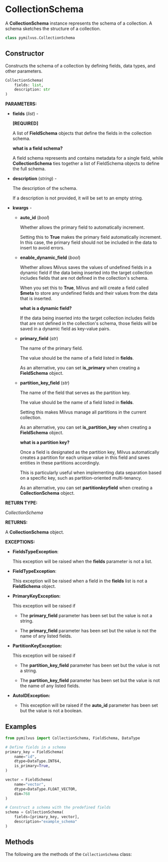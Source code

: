 # CollectionSchema

A **CollectionSchema** instance represents the schema of a collection. A schema sketches the structure of a collection.

```python
class pymilvus.CollectionSchema
```

## Constructor

Constructs the schema of a collection by defining fields, data types, and other parameters.

```python
CollectionSchema(
    fields: list,
    description: str
)
```

**PARAMETERS:**

- **fields** (*list*) -

    **[REQUIRED]**

    A list of **FieldSchema** objects that define the fields in the collection schema.

    <div class="admonition note">

    <p><b>what is a field schema?</b></p>

    <p>A field schema represents and contains metadata for a single field, while <strong>CollectionSchema</strong> ties together a list of FieldSchema objects to define the full schema.</p>

    </div>

- **description** (*string*) -

    The description of the schema.

    If a description is not provided, it will be set to an empty string.

- **kwargs** -

    - **auto_id** (*bool*)

        Whether allows the primary field to automatically increment.

        Setting this to **True** makes the primary field automatically increment. In this case, the primary field should not be included in the data to insert to avoid errors.

    - **enable_dynamic_field** (*bool*)

        Whether allows Milvus saves the values of undefined fields in a dynamic field if the data being inserted into the target collection includes fields that are not defined in the collection's schema.

        When you set this to **True**, Milvus and  will create a field called **$meta** to store any undefined fields and their values from the data that is inserted.

        <div class="admonition note">

        <p><b>what is a dynamic field?</b></p>

        <p>If the data being inserted into the target collection includes fields that are not defined in the collection's schema, those fields will be saved in a dynamic field as key-value pairs.</p>

        </div>

    - **primary_field** (*str*)

        The name of the primary field.

        The value should be the name of a field listed in **fields**.

        As an alternative, you can set **is_primary** when creating a **FieldSchema** object.

    - **partition_key_field** (*str*)

        The name of the field that serves as the partition key.

        The value should be the name of a field listed in **fields**.

        Setting this makes Milvus manage all partitions in the current collection.

        As an alternative, you can set **is_partition_key** when creating a **FieldSchema** object.

        <div class="admonition note">

        <p><b>what is a partition key?</b></p>

        <p>Once a field is designated as the partition key, Milvus automatically creates a partition for each unique value in this field and saves entities in these partitions accordingly.</p>
        <p>This is particularly useful when implementing data separation based on a specific key, such as partition-oriented multi-tenancy.</p>
        <p>As an alternative, you can set <strong>partition<em>key</em>field</strong> when creating a <strong>CollectionSchema</strong> object.</p>

        </div>

**RETURN TYPE:**

*CollectionSchema*

**RETURNS:**

A **CollectionSchema** object.

**EXCEPTIONS:**

- **FieldsTypeException**: 

    This exception will be raised when the **fields** parameter is not a list.

- **FieldTypeException**: 

    This exception will be raised when a field in the **fields** list is not a **FieldSchema** object.

- **PrimaryKeyException:**

    This exception will be raised if

    - The **primary_field** parameter has been set but the value is not a string.

    - The **primary_field** parameter has been set but the value is not the name of any listed fields.

- **PartitionKeyException:**

    This exception will be raised if 

    - The **partition_key_field** parameter has been set but the value is not a string.

    - The **partition_key_field** parameter has been set but the value is not the name of any listed fields.

- **AutoIDException:**

    - This exception will be raised if the **auto_id** parameter has been set but the value is not a boolean.

## Examples

```python
from pymilvus import CollectionSchema, FieldSchema, DataType

# Define fields in a schema
primary_key = FieldSchema(
    name="id",
    dtype=DataType.INT64,
    is_primary=True,
)

vector = FieldSchema(
    name="vector",
    dtype=DataType.FLOAT_VECTOR,
    dim=768
)

# Construct a schema with the predefined fields
schema = CollectionSchema(
    fields=[primary_key, vector],
    description="example_schema"
)
```

## Methods

The following are the methods of the `CollectionSchema` class:

<DocCardList />
